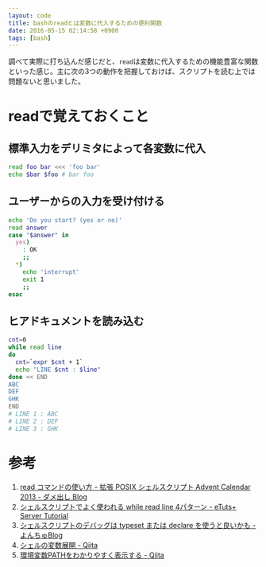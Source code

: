 ```yaml
---
layout: code
title: bashのreadとは変数に代入するための便利関数
date: 2016-05-15 02:14:58 +0900
tags: [bash]
---
```


調べて実際に打ち込んだ感じだと、`read`は変数に代入するための機能豊富な関数といった感じ。主に次の3つの動作を把握しておけば、スクリプトを読む上では問題ないと思いました。

# readで覚えておくこと

## 標準入力をデリミタによって各変数に代入

```bash
read foo bar <<< 'foo bar'
echo $bar $foo # bar foo
```

## ユーザーからの入力を受け付ける

```bash
echo 'Do you start? (yes or no)'
read answer
case "$answer" in
  yes)
    : OK
    ;;
  *)
    echo 'interrupt'
    exit 1
    ;;
esac
```

## ヒアドキュメントを読み込む

```bash
cnt=0
while read line
do
  cnt=`expr $cnt + 1`
  echo "LINE $cnt : $line"
done << END
ABC
DEF
GHK
END
# LINE 1 : ABC
# LINE 2 : DEF
# LINE 3 : GHK
```

# 参考

1. [read コマンドの使い方 - 拡張 POSIX シェルスクリプト Advent Calendar 2013 - ダメ出し Blog](https://fumiyas.github.io/2013/12/14/read.sh-advent-calendar.html)
2. [シェルスクリプトでよく使われる while read line 4パターン - eTuts+ Server Tutorial](http://server.etutsplus.com/sh-while-read-line-4pattern/)
3. [シェルスクリプトのデバッグは typeset または declare を使うと良いかも - よんちゅBlog](http://yonchu.hatenablog.com/entry/2013/07/09/230656)
4. [シェルの変数展開 - Qiita](http://qiita.com/bsdhack/items/597eb7daee4a8b3276ba)
5. [環境変数PATHをわかりやすく表示する - Qiita](http://qiita.com/tanaka51/items/840061ea9715fc7602ee)
